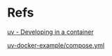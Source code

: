 # Refs

[uv - Developing in a container](https://docs.astral.sh/uv/guides/integration/docker/#developing-in-a-container)

[uv-docker-example/compose.yml](https://github.com/astral-sh/uv-docker-example/blob/main/compose.yml)